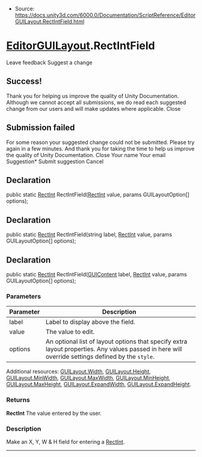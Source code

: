 * Source: https://docs.unity3d.com/6000.0/Documentation/ScriptReference/EditorGUILayout.RectIntField.html

#  [EditorGUILayout](https://docs.unity3d.com/6000.0/Documentation/ScriptReference/EditorGUILayout.html).RectIntField
Leave feedback
Suggest a change
## Success!
Thank you for helping us improve the quality of Unity Documentation. Although we cannot accept all submissions, we do read each suggested change from our users and will make updates where applicable.
Close
## Submission failed
For some reason your suggested change could not be submitted. Please <a>try again</a> in a few minutes. And thank you for taking the time to help us improve the quality of Unity Documentation.
Close
Your name Your email Suggestion* Submit suggestion
Cancel
## Declaration
public static [RectInt](https://docs.unity3d.com/6000.0/Documentation/ScriptReference/RectInt.html) RectIntField([RectInt](https://docs.unity3d.com/6000.0/Documentation/ScriptReference/RectInt.html) value, params GUILayoutOption[] options); 
## Declaration
public static [RectInt](https://docs.unity3d.com/6000.0/Documentation/ScriptReference/RectInt.html) RectIntField(string label, [RectInt](https://docs.unity3d.com/6000.0/Documentation/ScriptReference/RectInt.html) value, params GUILayoutOption[] options); 
## Declaration
public static [RectInt](https://docs.unity3d.com/6000.0/Documentation/ScriptReference/RectInt.html) RectIntField([GUIContent](https://docs.unity3d.com/6000.0/Documentation/ScriptReference/GUIContent.html) label, [RectInt](https://docs.unity3d.com/6000.0/Documentation/ScriptReference/RectInt.html) value, params GUILayoutOption[] options); 
### Parameters
Parameter | Description  
---|---  
label | Label to display above the field.  
value | The value to edit.  
options | An optional list of layout options that specify extra layout properties. Any values passed in here will override settings defined by the `style`.  
Additional resources: [GUILayout.Width](https://docs.unity3d.com/6000.0/Documentation/ScriptReference/GUILayout.Width.html), [GUILayout.Height](https://docs.unity3d.com/6000.0/Documentation/ScriptReference/GUILayout.Height.html), [GUILayout.MinWidth](https://docs.unity3d.com/6000.0/Documentation/ScriptReference/GUILayout.MinWidth.html), [GUILayout.MaxWidth](https://docs.unity3d.com/6000.0/Documentation/ScriptReference/GUILayout.MaxWidth.html), [GUILayout.MinHeight](https://docs.unity3d.com/6000.0/Documentation/ScriptReference/GUILayout.MinHeight.html), [GUILayout.MaxHeight](https://docs.unity3d.com/6000.0/Documentation/ScriptReference/GUILayout.MaxHeight.html), [GUILayout.ExpandWidth](https://docs.unity3d.com/6000.0/Documentation/ScriptReference/GUILayout.ExpandWidth.html), [GUILayout.ExpandHeight](https://docs.unity3d.com/6000.0/Documentation/ScriptReference/GUILayout.ExpandHeight.html).  
### Returns
**RectInt** The value entered by the user. 
### Description
Make an X, Y, W & H field for entering a [RectInt](https://docs.unity3d.com/6000.0/Documentation/ScriptReference/RectInt.html).
* * *
